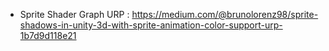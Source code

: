 - Sprite Shader Graph URP : https://medium.com/@brunolorenz98/sprite-shadows-in-unity-3d-with-sprite-animation-color-support-urp-1b7d9d118e21
